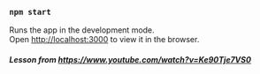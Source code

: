 ### `npm start`


Runs the app in the development mode.<br />
Open [http://localhost:3000](http://localhost:3000) to view it in the browser.


##### Lesson from https://www.youtube.com/watch?v=Ke90Tje7VS0